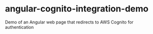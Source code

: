 # angular-cognito-integration-demo
Demo of an Angular web page that redirects to AWS Cognito for authentication
